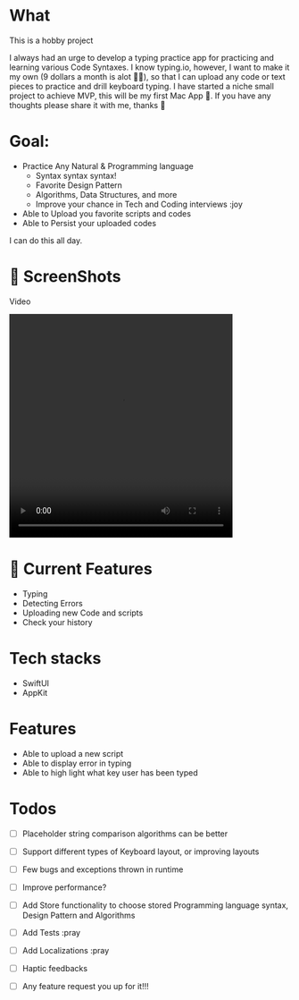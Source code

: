 # What

This is a hobby project

I always had an urge to develop a typing practice app for practicing and learning various Code Syntaxes. I know typing.io, however, I want to make it my own (9 dollars a month is alot 🤣🫣), so that I can upload any code or text pieces to practice and drill keyboard typing. I have started a niche small project to achieve MVP, this will be my first Mac App 🙌. If you have any thoughts please share it with me, thanks 🙏

# Goal:

- Practice Any Natural & Programming language
    - Syntax syntax syntax!
    - Favorite Design Pattern
    - Algorithms, Data Structures, and more
    - Improve your chance in Tech and Coding interviews :joy
- Able to Upload you favorite scripts and codes
- Able to Persist your uploaded codes

I can do this all day.


# 🤳 ScreenShots

Video

<video width="400" height="400" controls>
  <source src="screenshots/userflow.mp4" type="video/mp4">
</video>


# 🌟 Current Features

- Typing
- Detecting Errors
- Uploading new Code and scripts
- Check your history

# Tech stacks

- SwiftUI
- AppKit

# Features

- Able to upload a new script
- Able to display error in typing
- Able to high light what key user has been typed

# Todos

- [ ] Placeholder string comparison algorithms can be better
- [ ] Support different types of Keyboard layout, or improving layouts
- [ ] Few bugs and exceptions thrown in runtime
- [ ] Improve performance?
- [ ] Add Store functionality to choose stored Programming language syntax, Design Pattern and Algorithms
- [ ] Add Tests :pray
- [ ] Add Localizations :pray
- [ ] Haptic feedbacks
- [ ] Any feature request you up for it!!!

